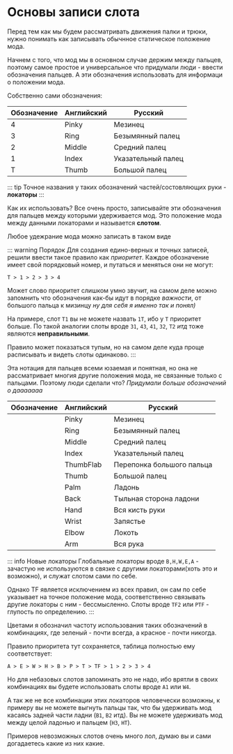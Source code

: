 <script setup>
import ColorText from '/.vitepress/theme/components/ColorText.vue';

</script>
# Основы записи слота

Перед тем как мы будем рассматривать движения палки и трюки, нужно понимать как записывать обычнное статическое положение мода. 

Начнем с того, что мод мы в основном случае держим между пальцев, поэтому самое простое и универсальное что придумали люди - ввести обозначения пальцев. А эти обозначения использовать для информаци о положении мода.

Cобственно сами обозначения:

| Обозначение | Английский | Русский |
| - | - | - |
| 4 | Pinky | Мезинец |
| 3 | Ring | Безымянный палец |
| 2 | Middle | Средний палец |
| 1 | Index | Указательный палец |
| T | Thumb | Большой палец |

::: tip
Точное названия у таких обозначений частей/состовляющих руки - **локаторы**
:::

Как их использовать? Все очень просто, записывайте эти обозначения для пальцев между которыми удерживается мод. Это положение мода между данными локаторами и называется **слотом**.

<!--TODO: Все штуки связанные со слотами, 12, 23, 34, 13, 14, T2 условно-->

Любое удежрание мода можно записать в таком виде

::: warning Порядок
Для создания едино-верных и точных записей, решили ввести такое правило как *приоритет*. Каждое обозначение имеет свой порядковый номер, и путаться и меняться они не могут:

`T > 1 > 2 > 3 > 4`

Может слово приоритет слишком умно звучит, на самом деле можно запомнить что обозначения как-бы идут в порядке *важности*, от большого пальца к мизинцу
*ну для себя я именно так и понял\)*

На примере, слот `T1` вы не можете назвать `1T`, ибо у `T` приоритет больше. 
По такой аналогии слоты вроде `31`, `43`, `41`, `32`, `T2` *итд* тоже являются **неправильными**.

Правило может показаться тупым, но на самом деле куда проще расписывать и видеть слоты одинаково.
:::

Эта нотация для пальцев всеми юзаемая и понятная, но она не рассматривает многия другие положения мода, не связанные только с пальцами. 
Поэтому люди сделали что? *Придумали больше обозначений о дааааааа*

| Обозначение | Английский | Русский |
| - | - | - |
| <ColorText text="4" color="#88e19d"/> | Pinky | Мезинец |
| <ColorText text="3" color="#88e19d"/> | Ring | Безымянный палец |
| <ColorText text="2" color="#88e19d"/> | Middle | Средний палец |
| <ColorText text="1" color="#88e19d"/> | Index | Указательный палец |
| <ColorText text="TF" color="#88e19d"/> | ThumbFlab | Перепонка большого пальца |
| <ColorText text="T" color="#88e19d"/> | Thumb | Большой палец |
| <ColorText text="P" color="#e4e268"/> | Palm | Ладонь |
| <ColorText text="B" color="#e46868"/> | Back | Тыльная сторона ладони |
| <ColorText text="H" color="#e4e268"/> | Hand | Вся кисть руки |
| <ColorText text="W" color="#e4e268"/> | Wrist | Запястье |
| <ColorText text="E" color="#e46868"/> | Elbow | Локоть |
| <ColorText text="A" color="#e46868"/> | Arm | Вся рука |

<!--TODO: Все штуки связанные со слотами, TF, P1 условно-->

::: info Новые локаторы
Глобальные локаторы вроде `B,H,W,E,A` - зачастую не используются в связке с другими локаторами(хоть это и возможно), и служат слотом сами по себе. 

Однако TF является исключением из всех правил, он сам по себе указывает на точное положение мода, соответственно связывать другие локаторы с ним - бессмысленно. Слоты вроде `TF2` или `PTF` - глупость по определению.
:::

Цветами я обозначил частоту использования таких обозначений в комбинациях, где зеленый - почти всегда, а красное - почти никогда.

Правило приоритета тут сохраняется, таблица полностью ему соответствует:

```
A > E > W > H > B > P > T > TF > 1 > 2 > 3 > 4
```

Но для небазовых слотов запоминать это не надо, ибо врятли в своих комбинациях вы будете использовать слоты вроде `A1` или `W4`.

А так же не все комбинации этих локаторов человечески возможны, к примеру вы не можете выгнуть пальцы так, что бы удерживать мод касаясь задней части ладни (`B1`, `B2` итд). 
Вы не можете удерживать мод между целой ладонью и пальцем (`H3`, `HT`).

Примеров невозможных слотов очень много лол, думаю вы и сами догадаетесь какие из них какие.